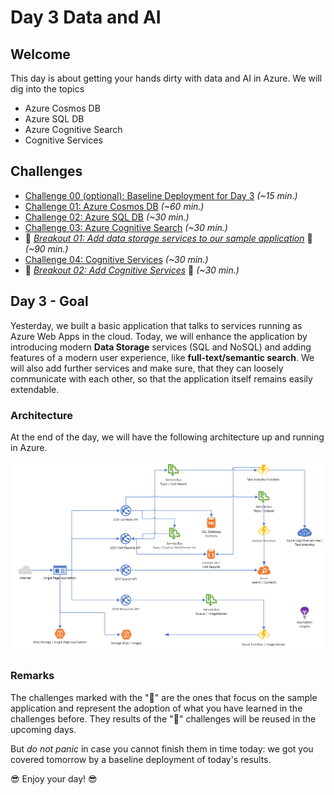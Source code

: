# Day 3 Data and AI

## Welcome

This day is about getting your hands dirty with data and AI in Azure. We will dig into the topics

- Azure Cosmos DB
- Azure SQL DB
- Azure Cognitive Search
- Cognitive Services

## Challenges

- [Challenge 00 (optional):  Baseline Deployment for Day 3](challenges/00-challenge-baseline.md) *(~15 min.)*
- [Challenge 01: Azure Cosmos DB](challenges/01-challenge-cosmosdb.md) *(~60 min.)*
- [Challenge 02: Azure SQL DB](challenges/02-challenge-sql.md) *(~30 min.)*
- [Challenge 03: Azure Cognitive Search](challenges/03-challenge-search.md) *(~30 min.)*
- 💎 *[Breakout 01: Add data storage services to our sample application](challenges/04-challenge-bo-1.md)* 💎 *(~90 min.)*
- [Challenge 04: Cognitive Services](challenges/05-challenge-cognitive-services.md) *(~30 min.)*
- 💎 *[Breakout 02: Add Cognitive Services](challenges/06-challenge-bo-2.md)* 💎 *(~30 min.)*

## Day 3 - Goal

Yesterday, we built a basic application that talks to services running as Azure Web Apps in the cloud. Today, we will enhance the application by introducing modern **Data Storage** services (SQL and NoSQL) and adding features of a modern user experience, like **full-text/semantic search**. We will also add further services and make sure, that they can loosely communicate with each other, so that the application itself remains easily extendable.

### Architecture

At the end of the day, we will have the following architecture up and running in Azure.

![Architecture Day 3](./images/architecture_day3.png "Architecture Day 3")

### Remarks

The challenges marked with the "💎" are the ones that focus on the sample application and represent the adoption of what you have learned in the challenges before. They results of the "💎" challenges will be reused in the upcoming days.

But *do not panic* in case you cannot finish them in time today: we got you covered tomorrow by a baseline deployment of today's results.

😎 Enjoy your day! 😎
